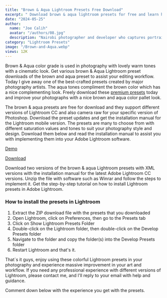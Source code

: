 ```yaml
---
title: "Brown & Aqua Lightroom Presets Free Download"
excerpt: " Download brown & aqua lightroom presets for free and learn how to install them on all adobe platforms including lightroom mobile and CS6."
date: "2024-05-25"
author:
  name: "Joe Calih"
  avatar: "/authors/08.jpg"
  description: "Nairobi photographer and developer who captures portraiture, landscapes, weddings, and photo studios."
category: "Lightroom Presets"
image: "/Brown-and-Aqua.webp"
views: 12K
---
```



Brown & Aqua color grade is used in photography with lovely warm tones with a cinematic look. Get various brown & Aqua Lightroom preset downloads of the brown and aqua preset to assist your editing workflow. Today I give away one of the best-crafted presets created by major photography artists. The aqua tones compliment the brown color which has a nice complementing look. Freely download these [premium presets](/category/lightroom-presets) today and improve your photographs with a nice brown and aqua color pallet look.

The brown & aqua presets are free for download and they support different versions of Lightroom CC and also camera raw for your specific version of Photoshop. Download the preset updates and get the installation manual for the Lightroom mobile version. The presets are many to choose from with different saturation values and tones to suit your photography style and design. Download them below and read the installation manual to assist you with implementing them into your Adobe Lightroom software.

[Demo](https://www.instagram.com/joecalih)

[Download](https://drive.google.com/file/d/1deWuexLNy7X5BPySXwe9_6S01uGB2XAK/view?usp=sharing)

Download two versions of the brown & aqua Lightroom presets with XML versions with the installation manual for the latest Adobe Lightroom CC versions. Unzip the file with software such as Winrar and follow the steps to implement it. Get the step-by-step tutorial on how to install Lightroom presets in Adobe Lightroom.

### How to install the presets in Lightroom

1. Extract the ZIP download file with the presets that you downloaded  
2. Open Lightroom, click on Preferences, then go to the Presets tab  
3. Click on Show Lightroom Presets Folder  
4. Double-click on the Lightroom folder, then double-click on the Develop Presets folder  
5. Navigate to the folder and copy the folder(s) into the Develop Presets folder  
6. Restart Lightroom and that's it.

That`s it guys, enjoy using these colorful Lightroom presets in your photography and experience massive improvement in your art and workflow. If you need any professional experience with different versions of Lightroom, please contact me, and I'll reply to your email with help and guidance.

Comment down below with the experience you get with the presets.
